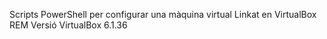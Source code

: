 Scripts PowerShell per configurar una màquina virtual Linkat en VirtualBox
REM Versió VirtualBox 6.1.36
